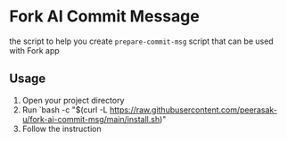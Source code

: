 # Fork AI Commit Message

the script to help you create `prepare-commit-msg` script that can be used with Fork app

## Usage
1. Open your project directory
2. Run `bash -c "$(curl -L https://raw.githubusercontent.com/peerasak-u/fork-ai-commit-msg/main/install.sh)"
3. Follow the instruction 

